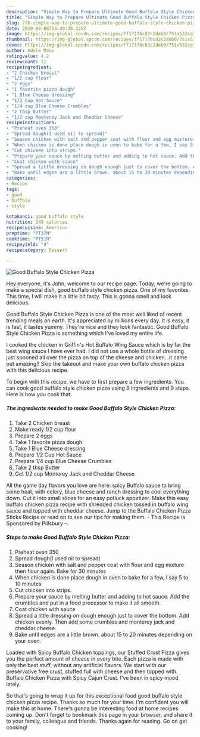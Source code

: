 ```yaml
---
description: "Simple Way to Prepare Ultimate Good Buffalo Style Chicken Pizza"
title: "Simple Way to Prepare Ultimate Good Buffalo Style Chicken Pizza"
slug: 770-simple-way-to-prepare-ultimate-good-buffalo-style-chicken-pizza
date: 2020-08-08T13:40:30.229Z
image: https://img-global.cpcdn.com/recipes/ff1717bc82c2dab0/751x532cq70/good-buffalo-style-chicken-pizza-recipe-main-photo.jpg
thumbnail: https://img-global.cpcdn.com/recipes/ff1717bc82c2dab0/751x532cq70/good-buffalo-style-chicken-pizza-recipe-main-photo.jpg
cover: https://img-global.cpcdn.com/recipes/ff1717bc82c2dab0/751x532cq70/good-buffalo-style-chicken-pizza-recipe-main-photo.jpg
author: Adele Moss
ratingvalue: 4.2
reviewcount: 11
recipeingredient:
- "2 Chicken breast"
- "1/2 cup flour"
- "2 eggs"
- "1 favorite pizza dough"
- "1 Blue Cheese dressing"
- "1/2 Cup Hot Sauce"
- "1/4 cup Blue Cheese Crumbles"
- "2 tbsp Butter"
- "1/2 cup Monterey Jack and Cheddar Cheese"
recipeinstructions:
- "Preheat oven 350"
- "Spread dough(I used oil to spread)"
- "Season chicken with salt and pepper coat with flour and egg mixture then flour again. Bake for 30 minutes"
- "When chicken is done place dough in oven to bake for a few, I say 5 to 10 minutes"
- "Cut chicken into strips."
- "Prepare your sauce by melting butter and adding to hot sauce. Add the crumbles and put in a food processor to make it all smooth."
- "Coat chicken with sauce"
- "Spread a little dressing on dough enough just to cover the bottom. Add chicken evenly. Then add some crumbles and monterey jack and cheddar cheese."
- "Bake until edges are a little brown. about 15 to 20 minutes depending on your oven."
categories:
- Recipe
tags:
- good
- buffalo
- style

katakunci: good buffalo style 
nutrition: 149 calories
recipecuisine: American
preptime: "PT37M"
cooktime: "PT51M"
recipeyield: "4"
recipecategory: Dessert

---
```



![Good Buffalo Style Chicken Pizza](https://img-global.cpcdn.com/recipes/ff1717bc82c2dab0/751x532cq70/good-buffalo-style-chicken-pizza-recipe-main-photo.jpg)

Hey everyone, it's John, welcome to our recipe page. Today, we're going to make a special dish, good buffalo style chicken pizza. One of my favorites. This time, I will make it a little bit tasty. This is gonna smell and look delicious.

Good Buffalo Style Chicken Pizza is one of the most well liked of recent trending meals on earth. It's appreciated by millions every day. It is easy, it is fast, it tastes yummy. They're nice and they look fantastic. Good Buffalo Style Chicken Pizza is something which I've loved my entire life.

I cooked the chicken in Griffin&#39;s Hot Buffalo Wing Sauce which is by far the best wing sauce I have ever had. I did not use a whole bottle of dressing just spooned all over the pizza on top of the cheese and chicken…it came out amazing!! Skip the takeout and make your own buffalo chicken pizza with this delicious recipe.


To begin with this recipe, we have to first prepare a few ingredients. You can cook good buffalo style chicken pizza using 9 ingredients and 9 steps. Here is how you cook that.

<!--inarticleads1-->

##### The ingredients needed to make Good Buffalo Style Chicken Pizza:

1. Take 2 Chicken breast
1. Make ready 1/2 cup flour
1. Prepare 2 eggs
1. Take 1 favorite pizza dough
1. Take 1 Blue Cheese dressing
1. Prepare 1/2 Cup Hot Sauce
1. Prepare 1/4 cup Blue Cheese Crumbles
1. Take 2 tbsp Butter
1. Get 1/2 cup Monterey Jack and Cheddar Cheese


All the game day flavors you love are here: spicy Buffalo sauce to bring some heat, with celery, blue cheese and ranch dressing to cool everything down. Cut it into small slices for an easy potluck appetizer. Make this easy buffalo chicken pizza recipe with shredded chicken tossed in buffalo wing sauce and topped with cheddar cheese. Jump to the Buffalo Chicken Pizza Sticks Recipe or read on to see our tips for making them. - This Recipe is Sponsored by Pillsbury -. 

<!--inarticleads2-->

##### Steps to make Good Buffalo Style Chicken Pizza:

1. Preheat oven 350
1. Spread dough(I used oil to spread)
1. Season chicken with salt and pepper coat with flour and egg mixture then flour again. Bake for 30 minutes
1. When chicken is done place dough in oven to bake for a few, I say 5 to 10 minutes
1. Cut chicken into strips.
1. Prepare your sauce by melting butter and adding to hot sauce. Add the crumbles and put in a food processor to make it all smooth.
1. Coat chicken with sauce
1. Spread a little dressing on dough enough just to cover the bottom. Add chicken evenly. Then add some crumbles and monterey jack and cheddar cheese.
1. Bake until edges are a little brown. about 15 to 20 minutes depending on your oven.


Loaded with Spicy Buffalo Chicken toppings, our Stuffed Crust Pizza gives you the perfect amount of cheese in every bite. Each pizza is made with only the best stuff, without any artificial flavors. We start with our preservative free crust, stuffed full with cheese and then topped with. Buffalo Chicken Pizza with Spicy Cajun Crust. I&#39;ve been in spicy mood lately. 

So that's going to wrap it up for this exceptional food good buffalo style chicken pizza recipe. Thanks so much for your time. I'm confident you will make this at home. There's gonna be interesting food at home recipes coming up. Don't forget to bookmark this page in your browser, and share it to your family, colleague and friends. Thanks again for reading. Go on get cooking!
